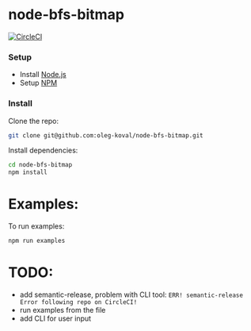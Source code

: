 # node-bfs-bitmap

[![CircleCI](https://circleci.com/gh/oleg-koval/node-bfs-bitmap/tree/master.svg?style=svg)](https://circleci.com/gh/oleg-koval/node-bfs-bitmap/tree/master)

### Setup

- Install [Node.js](https://gist.github.com/d2s/372b5943bce17b964a79)
- Setup [NPM](https://docs.npmjs.com/downloading-and-installing-node-js-and-npm)

### Install

Clone the repo:

```bash
git clone git@github.com:oleg-koval/node-bfs-bitmap.git
```

Install dependencies:
```bash
cd node-bfs-bitmap
npm install
```

# Examples:
To run examples:

```bash
npm run examples
```

# TODO:
- add semantic-release, problem with CLI tool: `ERR! semantic-release Error following repo on CircleCI!`
- run examples from the file
- add CLI for user input
